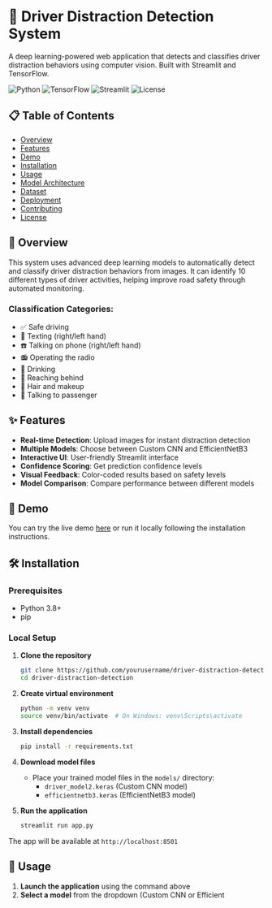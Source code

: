 # 🚗 Driver Distraction Detection System

A deep learning-powered web application that detects and classifies driver distraction behaviors using computer vision. Built with Streamlit and TensorFlow.

![Python](https://img.shields.io/badge/python-v3.8+-blue.svg)
![TensorFlow](https://img.shields.io/badge/TensorFlow-v2.13.0-orange.svg)
![Streamlit](https://img.shields.io/badge/Streamlit-v1.28.1-red.svg)
![License](https://img.shields.io/badge/license-MIT-green.svg)

## 📋 Table of Contents
- [Overview](#overview)
- [Features](#features)
- [Demo](#demo)
- [Installation](#installation)
- [Usage](#usage)
- [Model Architecture](#model-architecture)
- [Dataset](#dataset)
- [Deployment](#deployment)
- [Contributing](#contributing)
- [License](#license)

## 🎯 Overview

This system uses advanced deep learning models to automatically detect and classify driver distraction behaviors from images. It can identify 10 different types of driver activities, helping improve road safety through automated monitoring.

### Classification Categories:
- ✅ Safe driving
- 📱 Texting (right/left hand)
- ☎️ Talking on phone (right/left hand)
- 📻 Operating the radio
- 🥤 Drinking
- 🔄 Reaching behind
- 💄 Hair and makeup
- 👥 Talking to passenger

## ✨ Features

- **Real-time Detection**: Upload images for instant distraction detection
- **Multiple Models**: Choose between Custom CNN and EfficientNetB3
- **Interactive UI**: User-friendly Streamlit interface
- **Confidence Scoring**: Get prediction confidence levels
- **Visual Feedback**: Color-coded results based on safety levels
- **Model Comparison**: Compare performance between different models

## 🚀 Demo

You can try the live demo [here](your-deployment-url) or run it locally following the installation instructions.

## 🛠️ Installation

### Prerequisites
- Python 3.8+
- pip

### Local Setup

1. **Clone the repository**
   ```bash
   git clone https://github.com/yourusername/driver-distraction-detection.git
   cd driver-distraction-detection
   ```

2. **Create virtual environment**
   ```bash
   python -m venv venv
   source venv/bin/activate  # On Windows: venv\Scripts\activate
   ```

3. **Install dependencies**
   ```bash
   pip install -r requirements.txt
   ```

4. **Download model files**
   - Place your trained model files in the `models/` directory:
     - `driver_model2.keras` (Custom CNN model)
     - `efficientnetb3.keras` (EfficientNetB3 model)

5. **Run the application**
   ```bash
   streamlit run app.py
   ```

The app will be available at `http://localhost:8501`

## 📖 Usage

1. **Launch the application** using the command above
2. **Select a model** from the dropdown (Custom CNN or Efficient